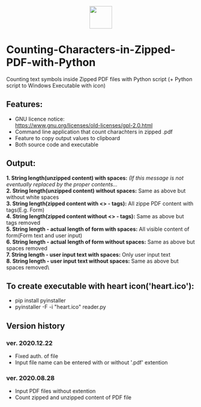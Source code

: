 <p align="center">
<img src="heart.ico" width="60" height="60">
</p>

# Counting-Characters-in-Zipped-PDF-with-Python
Counting text symbols inside Zipped PDF files with Python script (+ Python script to Windows Executable with icon)

## Features:
* GNU licence notice:\
  https://www.gnu.org/licenses/old-licenses/gpl-2.0.html
* Command line application that count charachters in zipped .pdf
* Feature to copy output values to clipboard
* Both source code and executable

## Output:
**1. String length(unzipped content) with spaces:**           *(If this message is not eventually replaced by the proper contents...*\
**2. String length(unzipped content) without spaces:**        Same as above but without white spaces\
**3. String length(zipped content with <> - tags):**          All zippe PDF content with  tags(E.g. Form)\
**4. String length(zipped content without <> - tags):**       Same as above but  tags removed\
**5. String length - actual length of form with spaces:**     All visible content of form(Form text and user input)\
**6. String length - actual length of form without spaces:**  Same as above but spaces removed\
**7. String length - user input text with spaces:**           Only user input text\
**8. String length - user input text without spaces:**        Same as above but spaces removed\

## To create executable with heart icon('heart.ico'):
* pip install pyinstaller
* pyinstaller -F -i "heart.ico" reader.py

## Version history

### ver. 2020.12.22
* Fixed auth. of file
* Input file name can be entered with or without '.pdf' extention

### ver. 2020.08.28
* Input PDF files without extention
* Count zipped and unzipped content of PDF file


